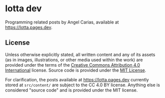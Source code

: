 # lotta dev

Programming related posts by Angel Carias, available at <https://lotta.pages.dev>.

## License

Unless otherwise explicitly stated, all written content and any of its assets (as in images, illustrations, or other media used within the work) are provided under the terms of the [Creative Commons Attribution 4.0 International](https://creativecommons.org/licenses/by/4.0/deed.en) license. Source code is provided under the [MIT License](<https://github.com/aescarias/lotta-dev/blob/main/LICENSE>).

For clarification, the posts available at <https://lotta.pages.dev> currently stored at `src/content/` are subject to the CC 4.0 BY license. Anything else is considered "source code" and is provided under the MIT license.
